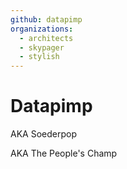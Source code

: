 ```yaml
---
github: datapimp
organizations:
  - architects
  - skypager
  - stylish
---
```


# Datapimp

AKA Soederpop

AKA The People's Champ
